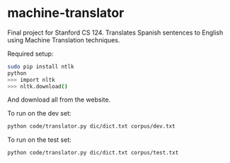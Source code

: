 # machine-translator
Final project for Stanford CS 124. Translates Spanish sentences to English using Machine Translation techniques.

Required setup:
```bash
sudo pip install ntlk
python
>>> import nltk
>>> nltk.download()
```

And download all from the website.

To run on the dev set:
```bash
python code/translator.py dic/dict.txt corpus/dev.txt
```

To run on the test set:
```bash
python code/translator.py dic/dict.txt corpus/test.txt
```
